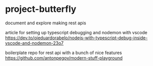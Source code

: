 # project-butterfly
document and explore making rest apis


article for setting up typescript debugging and nodemon with vscode
https://dev.to/oieduardorabelo/nodejs-with-typescript-debug-inside-vscode-and-nodemon-23o7

boilerplate repo for rest api with a bunch of nice features
https://github.com/antonpegov/modern-stuff-playground

